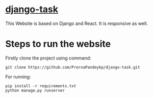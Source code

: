 # [django-task](https://github.com/PrernaPandeykp/django-task)

This Website is based on Django and React. It is responsive as well. <br>

# Steps to run the website<br>
Firstly clone the project using command: 

```
git clone https://github.com/PrernaPandeykp/django-task.git
```

For running:
```
pip install -r requirements.txt
python manage.py runserver
```
